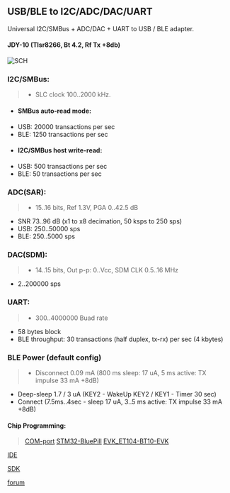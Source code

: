 ## USB/BLE to I2C/ADC/DAC/UART

Universal I2C/SMBus + ADC/DAC + UART to USB / BLE adapter.
#### JDY-10 (Tlsr8266, Bt 4.2, Rf Tx +8db)
![SCH](https://github.com/pvvx/UBIA/blob/master/DOCs/img/tBLETST_JDY10_sch.gif)

### I2C/SMBus:
>* SLC clock 100..2000 kHz.
* #### SMBus auto-read mode:
 * USB: 20000 transactions per sec
 * BLE: 1250 transactions per sec
* #### I2C/SMBus host write-read:
 * USB: 500 transactions per sec
 * BLE: 50 transactions per sec

### ADC(SAR):
>* 15..16 bits, Ref 1.3V, PGA 0..42.5 dB
* SNR 73..96 dB (x1 to x8 decimation, 50 ksps to 250 sps)
* USB: 250..50000 sps 
* BLE: 250..5000 sps

### DAC(SDM):
>* 14..15 bits, Out p-p: 0..Vcc, SDM CLK 0.5..16 MHz
* 2..200000 sps

### UART:
>* 300..4000000 Buad rate
* 58 bytes block
* BLE throughput: 30 transactions (half duplex, tx-rx) per sec (4 kbytes)

### BLE Power (default config)
>* Disconnect 0.09 mA (800 ms sleep: 17 uA, 5 ms active: TX impulse 33 mA +8dB)
* Deep-sleep 1.7 / 3 uA (KEY2 - WakeUp KEY2 / KEY1 - Timer 30 sec)
* Connect (7.5ms..4sec - sleep 17 uA, 3..5 ms active: TX impulse 33 mA +8dB)

#### Chip Programming:
>[COM-port](https://github.com/pvvx/TlsrComProg)
[STM32-BluePill](https://github.com/pvvx/TlsrTools)
[EVK_ET104-BT10-EVK](https://github.com/pvvx/TLSR8269-EVK)

[IDE](http://wiki.telink-semi.cn/dokuwiki/doku.php?id=menu:tools:ide_quick_start)

[SDK](http://wiki.telink-semi.cn/dokuwiki/doku.php?id=menu:chipset:tslr826x)

[forum](https://esp8266.ru/forum/threads/ubia-usb-ble-to-i2c-smbus-adapter.4810/)

